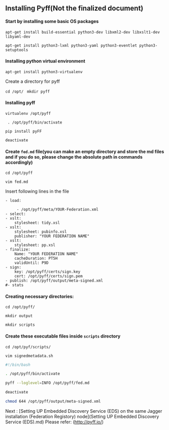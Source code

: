 ## Installing Pyff(Not the finalized document)

#### Start by installing some basic OS packages

`apt-get install build-essential python3-dev libxml2-dev libxslt1-dev libyaml-dev`

`apt-get install python3-lxml python3-yaml python3-eventlet python3-setuptools`

#### Installing python virtual environment

 `apt-get install python3-virtualenv`

Create a directory for pyff

`cd /opt/ `
`mkdir pyff `

#### Installing pyff

 `virtualenv /opt/pyff`

` . /opt/pyff/bin/activate`

 `pip install pyFF`

 `deactivate`

#### Create `fed.md` file(you can make an empty directory and store the md files and if you do so, please change the absolute path in commands accordingly)

`cd /opt/pyff`

`vim fed.md`

Insert following lines in the file

```
- load:
    
     - /opt/pyff/meta/YOUR-Federation.xml
- select:
- xslt:
    stylesheet: tidy.xsl
- xslt:
    stylesheet: pubinfo.xsl
    publisher: "YOUR FEDERATION NAME"
- xslt:
    stylesheet: pp.xsl
- finalize:
    Name: "YOUR FEDERATION NAME"
    cacheDuration: PT5H
    validUntil: P9D 
- sign:
    key: /opt/pyff/certs/sign.key
    cert: /opt/pyff/certs/sign.pem
- publish: /opt/pyff/output/meta-signed.xml
#- stats
```

#### Creating necessary directories:

`cd /opt/pyff/`

`mkdir output`

`mkdir scripts`

#### Create these executable files inside `scripts` directory

`cd /opt/pyf/scripts/`

`vim signedmetadata.sh`

```bash
#!/bin/bash

. /opt/pyff/bin/activate

pyff --loglevel=INFO /opt/pyff/fed.md

deactivate

chmod 644 /opt/pyff/output/meta-signed.xml

```
Next : [Setting UP Embedded Discovery Service (EDS) on the same Jagger installation (Federation Registory) node](Setting UP Embedded Discovery Service (EDS).md)
 Please refer: (http://pyff.io/)
